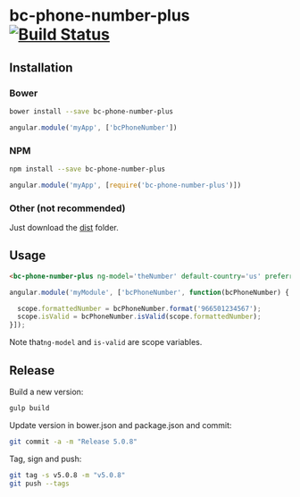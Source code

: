 # bc-phone-number-plus [![Build Status](https://travis-ci.org/blockchain/bc-phone-number.svg?branch=master)](https://travis-ci.org/blockchain/bc-phone-number)

## Installation

### Bower
```bash
bower install --save bc-phone-number-plus
```
```js
angular.module('myApp', ['bcPhoneNumber'])
```

### NPM
```bash
npm install --save bc-phone-number-plus
```
```js
angular.module('myApp', [require('bc-phone-number-plus')])
```

### Other (not recommended)
Just download the [dist](https://github.com/blockchain/bc-phone-number/tree/master/dist) folder.

## Usage
```html
<bc-phone-number-plus ng-model='theNumber' default-country='us' preferred-countries='us gb ca' is-valid='isValid'></bc-phone-number-plus>
```

```js
angular.module('myModule', ['bcPhoneNumber', function(bcPhoneNumber) {

  scope.formattedNumber = bcPhoneNumber.format('966501234567');
  scope.isValid = bcPhoneNumber.isValid(scope.formattedNumber);
}]);
```

Note that`ng-model` and `is-valid` are scope variables.

## Release

Build a new version:

```sh
gulp build
```

Update version in bower.json and package.json and commit:

```sh
git commit -a -m "Release 5.0.8"
```

Tag, sign and push:

```sh
git tag -s v5.0.8 -m "v5.0.8"
git push --tags
```
